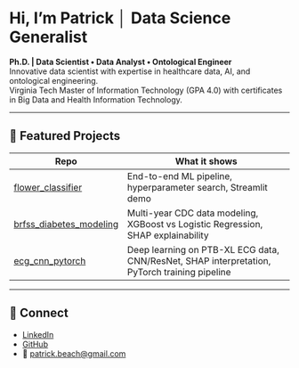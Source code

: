 # Hi, I’m Patrick │ Data Science Generalist

**Ph.D. | Data Scientist • Data Analyst • Ontological Engineer**  
Innovative data scientist with expertise in healthcare data, AI, and ontological engineering.  
Virginia Tech Master of Information Technology (GPA 4.0) with certificates in Big Data and Health Information Technology.

---

## 📌 Featured Projects

| Repo | What it shows |
|------|---------------|
| [flower_classifier](https://github.com/shaolinpat/flower_classifier) | End-to-end ML pipeline, hyperparameter search, Streamlit demo |
| [brfss_diabetes_modeling](https://github.com/shaolinpat/brfss_diabetes_modeling) | Multi-year CDC data modeling, XGBoost vs Logistic Regression, SHAP explainability |
| [ecg_cnn_pytorch](https://github.com/shaolinpat/ecg_cnn_pytorch) | Deep learning on PTB-XL ECG data, CNN/ResNet, SHAP interpretation, PyTorch training pipeline |

---

## 🔗 Connect

- [LinkedIn](https://www.linkedin.com/in/patrick-beach-8770944)  
- [GitHub](https://github.com/shaolinpat)  
- 📧 patrick.beach@gmail.com
